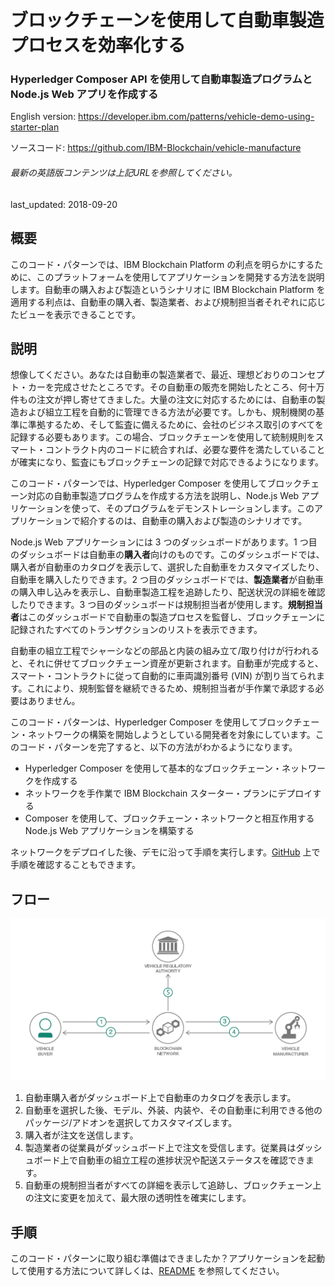# ブロックチェーンを使用して自動車製造プロセスを効率化する

### Hyperledger Composer API を使用して自動車製造プログラムと Node.js Web アプリを作成する

English version: https://developer.ibm.com/patterns/vehicle-demo-using-starter-plan

ソースコード: https://github.com/IBM-Blockchain/vehicle-manufacture

###### 最新の英語版コンテンツは上記URLを参照してください。
last_updated: 2018-09-20

 
## 概要

このコード・パターンでは、IBM Blockchain Platform の利点を明らかにするために、このプラットフォームを使用してアプリケーションを開発する方法を説明します。自動車の購入および製造というシナリオに IBM Blockchain Platform を適用する利点は、自動車の購入者、製造業者、および規制担当者それぞれに応じたビューを表示できることです。

## 説明

想像してください。あなたは自動車の製造業者で、最近、理想どおりのコンセプト・カーを完成させたところです。その自動車の販売を開始したところ、何十万件もの注文が押し寄せてきました。大量の注文に対応するためには、自動車の製造および組立工程を自動的に管理できる方法が必要です。しかも、規制機関の基準に準拠するため、そして監査に備えるために、会社のビジネス取引のすべてを記録する必要もあります。この場合、ブロックチェーンを使用して統制規則をスマート・コントラクト内のコードに統合すれば、必要な要件を満たしていることが確実になり、監査にもブロックチェーンの記録で対応できるようになります。

このコード・パターンでは、Hyperledger Composer を使用してブロックチェーン対応の自動車製造プログラムを作成する方法を説明し、Node.js Web アプリケーションを使って、そのプログラムをデモンストレーションします。このアプリケーションで紹介するのは、自動車の購入および製造のシナリオです。

Node.js Web アプリケーションには 3 つのダッシュボードがあります。1 つ目のダッシュボードは自動車の**購入者**向けのものです。このダッシュボードでは、購入者が自動車のカタログを表示して、選択した自動車をカスタマイズしたり、自動車を購入したりできます。2 つ目のダッシュボードでは、**製造業者**が自動車の購入申し込みを表示し、自動車製造工程を追跡したり、配送状況の詳細を確認したりできます。3 つ目のダッシュボードは規制担当者が使用します。**規制担当者**はこのダッシュボードで自動車の製造プロセスを監督し、ブロックチェーンに記録されたすべてのトランザクションのリストを表示できます。

自動車の組立工程でシャーシなどの部品と内装の組み立て/取り付けが行われると、それに併せてブロックチェーン資産が更新されます。自動車が完成すると、スマート・コントラクトに従って自動的に車両識別番号 (VIN) が割り当てられます。これにより、規制監督を継続できるため、規制担当者が手作業で承認する必要はありません。

このコード・パターンは、Hyperledger Composer を使用してブロックチェーン・ネットワークの構築を開始しようとしている開発者を対象にしています。このコード・パターンを完了すると、以下の方法がわかるようになります。

* Hyperledger Composer を使用して基本的なブロックチェーン・ネットワークを作成する
* ネットワークを手作業で IBM Blockchain スターター・プランにデプロイする
* Composer を使用して、ブロックチェーン・ネットワークと相互作用する Node.js Web アプリケーションを構築する

ネットワークをデプロイした後、デモに沿って手順を実行します。[GitHub](https://github.com/ash7594/vehicle-manufacture/blob/code-pattern-mods/apps/vehicle-manufacture/tutorial.md) 上で手順を確認することもできます。

## フロー

![フロー](./images/vehicle-demo-flow.png)

1. 自動車購入者がダッシュボード上で自動車のカタログを表示します。
1. 自動車を選択した後、モデル、外装、内装や、その自動車に利用できる他のパッケージ/アドオンを選択してカスタマイズします。
1. 購入者が注文を送信します。
1. 製造業者の従業員がダッシュボード上で注文を受信します。従業員はダッシュボード上で自動車の組立工程の進捗状況や配送ステータスを確認できます。
1. 自動車の規制担当者がすべての詳細を表示して追跡し、ブロックチェーン上の注文に変更を加えて、最大限の透明性を確実にします。

## 手順

このコード・パターンに取り組む準備はできましたか？アプリケーションを起動して使用する方法について詳しくは、[README](https://github.com/IBM-Blockchain/vehicle-manufacture/blob/master/README.md) を参照してください。
